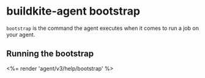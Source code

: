 # buildkite-agent bootstrap

`bootstrap` is the command the agent executes when it comes to run a job on
your agent.

## Running the bootstrap

<%= render 'agent/v3/help/bootstrap' %>
